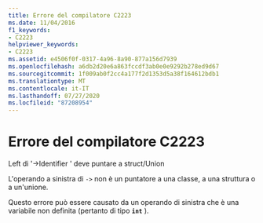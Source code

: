 ```yaml
---
title: Errore del compilatore C2223
ms.date: 11/04/2016
f1_keywords:
- C2223
helpviewer_keywords:
- C2223
ms.assetid: e4506f0f-0317-4a96-8a90-877a156d7939
ms.openlocfilehash: a6db2d20e6a863fccdf3ab0e0e9292b278ed9d67
ms.sourcegitcommit: 1f009ab0f2cc4a177f2d1353d5a38f164612bdb1
ms.translationtype: MT
ms.contentlocale: it-IT
ms.lasthandoff: 07/27/2020
ms.locfileid: "87208954"
---
```

# <a name="compiler-error-c2223"></a>Errore del compilatore C2223

Left di '->Identifier ' deve puntare a struct/Union

L'operando a sinistra di `->` non è un puntatore a una classe, a una struttura o a un'unione.

Questo errore può essere causato da un operando di sinistra che è una variabile non definita (pertanto di tipo **`int`** ).
